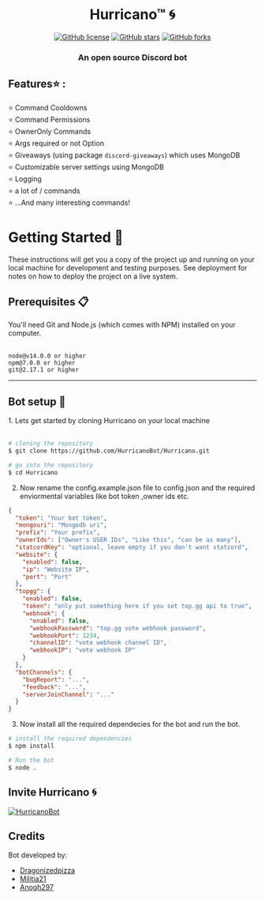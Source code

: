<h1 align="center"> Hurricano™  🌀</h1>
<p align="center">
<a href="https://github.com/HurricanoBot/Hurricano/blob/main/LICENSE.md"><img alt="GitHub license" src="https://img.shields.io/github/license/HurricanoBot/Hurricano?style=for-the-badge"></a>
<a href="https://github.com/HurricanoBot/Hurricano/stargazers"><img alt="GitHub stars" src="https://img.shields.io/github/stars/HurricanoBot/Hurricano?style=for-the-badge"></a> 
<a href="https://github.com/HurricanoBot/Hurricano/network"><img alt="GitHub forks" src="https://img.shields.io/github/forks/HurricanoBot/Hurricano?style=for-the-badge"></a>
</p>
<h3 align="center">An open source Discord bot</h3> 

<h2>Features⭐ :</h2>

⭐ Command Cooldowns
<br/>
⭐ Command Permissions
<br/>
⭐ OwnerOnly Commands
<br/>
⭐ Args required or not Option
<br/>
⭐ Giveaways (using package `discord-giveaways`) which uses MongoDB
<br/>
⭐ Customizable server settings using MongoDB
<br/>
⭐ Logging
<br/>
⭐ a lot of / commands
<br/>
⭐ ...And many interesting commands! 


<h1> Getting Started  🚀</h1>

These instructions will get you a copy of the project up and running on your local machine for development and testing purposes. See deployment for notes on how to deploy the project on a live system.

<h2> Prerequisites 📋 </h2>
You'll need Git and Node.js (which comes with NPM) installed on your computer.
</br>
</br>

```
node@v14.0.0 or higher
npm@7.0.0 or higher
git@2.17.1 or higher
```
<hr>
<h2>Bot setup  🔧</h2>
1. Lets get started by cloning Hurricano on your local machine
</br>
</br>

```bash
# cloning the repository
$ git clone https://github.com/HurricanoBot/Hurricano.git

# go into the repository
$ cd Hurricano

```
2. Now rename the config.example.json file to config.json and the required enviormental variables like bot token ,owner ids etc.
```json
{
  "token": "Your bot token",
  "mongouri": "Mongodb uri",
  "prefix": "Your prefix",
  "ownerIds": ["Owner's USER IDs", "Like this", "can be as many"],
  "statcordKey": "optional, leave empty if you don't want statcord",
  "website": {
    "enabled": false,
    "ip": "Website IP",
    "port": "Port"
  },
  "topgg": {
    "enabled": false,
    "token": "only put something here if you set top.gg api to true",
    "webhook": {
      "enabled": false,
      "webhookPassword": "top.gg vote webhook password",
      "webhookPort": 1234,
      "channelID": "vote webhook channel ID",
      "webhookIP": "vote webhook IP"
    }
  },
  "botChannels": {
    "bugReport": "...",
    "feedback": "...",
    "serverJoinChannel": "..."
  }
}
```

3. Now install all the required dependecies for the bot and run the bot.

```bash
# install the required dependencies 
$ npm install

# Run the bot
$ node .
```

<h2>Invite Hurricano 🌀</h2>
<a href="https://top.gg/bot/803169312827113483">
    <img src="https://top.gg/api/widget/803169312827113483.svg" alt="HurricanoBot"/>
</a>

## Credits

Bot developed by:

- [Dragonizedpizza](https://github.com/Dragonizedpizza)
- [Militia21](https://github.com/Militia21)
- [Anogh297](https://github.com/Anogh297)
